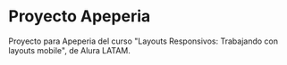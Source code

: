 # Proyecto Apeperia

Proyecto para Apeperia del curso "Layouts Responsivos: Trabajando con layouts mobile", de Alura LATAM.

